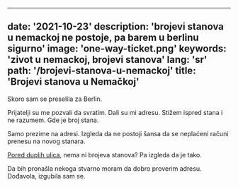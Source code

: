 ---
date: '2021-10-23'
description: 'brojevi stanova u nemackoj ne postoje, pa barem u berlinu sigurno'
image: 'one-way-ticket.png'
keywords: 'zivot u nemackoj, brojevi stanova'
lang: 'sr'
path: '/brojevi-stanova-u-nemackoj'
title: 'Brojevi stanova u Nemačkoj'
------
Skoro sam se preselila za Berlin.

Prijatelji su me pozvali da svratim. Dali su mi adresu. Stižem ispred stana i ne razumem. Gde je broj stana.

Samo prezime na adresi. Izgleda da ne postoji šansa da se neplaćeni računi prenesu na novog stanara.

<a href="https://www.balkanbread.com/ulice-sa-duplim-imenom" rel="noreferer noopener">Pored duplih ulica</a>, nema ni brojeva stanova? Pa izgleda da je tako.

Da bih pronašla nekoga stvarno moram da dobro proverim adresu.
Dođavola, izgubila sam se.

